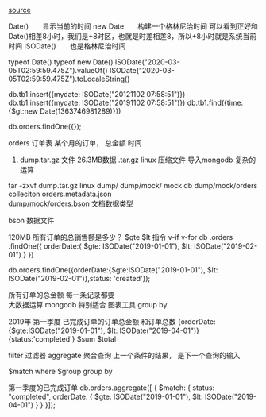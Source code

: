 [source](https://www.cnblogs.com/kaituorensheng/p/5155955.html)

Date()　　显示当前的时间
new Date　　构建一个格林尼治时间   可以看到正好和Date()相差8小时，我们是+8时区，也就是时差相差8，所以+8小时就是系统当前时间
ISODate()　　也是格林尼治时间


typeof Date()
typeof new Date()
ISODate("2020-03-05T02:59:59.475Z").valueOf()
ISODate("2020-03-05T02:59:59.475Z").toLocaleString()

db.tb1.insert({mydate: ISODate("20121102 07:58:51")})
db.tb1.insert({mydate: ISODate("20191102 07:58:51")})
db.tb1.find({time:{$gt:new Date(1363746981289)}})

db.orders.findOne({});  

orders 订单表
某个月的订单， 总金额 时间
1. dump.tar.gz 文件
26.3MB数据 
.tar.gz  linux 压缩文件
导入mongodb  复杂的运算 

tar -zxvf  dump.tar.gz linux 
dump/
dump/mock/   mock db
dump/mock/orders   colleciton
orders.metadata.json  
dump/mock/orders.bson  文档数据类型

bson 数据文件

120MB  所有订单的总销售额是多少？
 $gte $lt 指令 v-if v-for
 db
  .orders
  .findOne({
    orderDate:{
      $gte: ISODate("2019-01-01"), 
      $lt: ISODate("2019-02-01")
    }
  })

db.orders.findOne({orderDate:{$gte:ISODate("2019-01-01"), $lt: ISODate("2019-02-01")},status: 'created'});

所有订单的总金额
每一条记录都要  
大数据运算 mongodb 特别适合 图表工具
group by 

2019年 第一季度 已完成订单的订单总金额 和订单总数 
{orderDate:{$gte:ISODate("2019-01-01"), $lt: ISODate("2019-04-01")}   {status:'completed'}  $sum $total 

filter 过滤器 
aggregate 聚合查询 上一个条件的结果， 是下一个查询的输入

$match   where 
$group   group by 

第一季度的已完成订单
db.orders.aggregate([ { $match: {       status: "completed",     orderDate: {       $gte: ISODate("2019-01-01"),       $lt: ISODate("2019-04-01")     }   } }]);